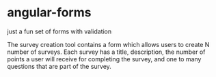 # angular-forms
just a fun set of forms with validation

The survey creation tool contains a form which allows users to create N number of surveys. 
Each survey has a title, description, the number of points a user will receive for completing the survey, and one to many questions that are part of the survey.
